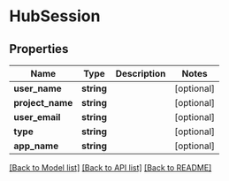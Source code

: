 # HubSession

## Properties
Name | Type | Description | Notes
------------ | ------------- | ------------- | -------------
**user_name** | **string** |  | [optional] 
**project_name** | **string** |  | [optional] 
**user_email** | **string** |  | [optional] 
**type** | **string** |  | [optional] 
**app_name** | **string** |  | [optional] 

[[Back to Model list]](../README.md#documentation-for-models) [[Back to API list]](../README.md#documentation-for-api-endpoints) [[Back to README]](../README.md)



